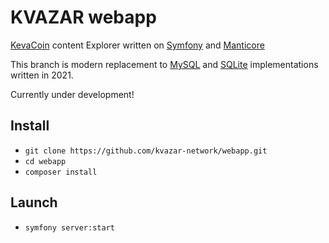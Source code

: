 # KVAZAR webapp

[KevaCoin](https://github.com/kevacoin-project/) content Explorer written on [Symfony](https://github.com/symfony) and [Manticore](https://github.com/manticoresoftware)

This branch is modern replacement to [MySQL](https://github.com/kvazar-network/webapp/tree/mysql) and [SQLite](https://github.com/kvazar-network/webapp/tree/sqlite) implementations written in 2021.

Currently under development!

## Install

* `git clone https://github.com/kvazar-network/webapp.git`
* `cd webapp`
* `composer install`

## Launch

* `symfony server:start`